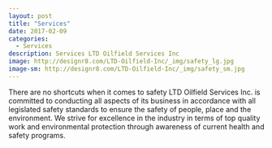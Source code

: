 ```yaml
---
layout: post
title: "Services"
date: 2017-02-09
categories:
  - Services
description: Services LTD Oilfield Services Inc 
image: http://designr8.com/LTD-Oilfield-Inc/_img/safety_lg.jpg
image-sm: http://designr8.com/LTD-Oilfield-Inc/_img/safety_sm.jpg
---
```


There are no shortcuts when it comes to safety
LTD Oilfield Services Inc. is committed to conducting all aspects of its business in accordance with all legislated safety standards to ensure the safety of people, place and the environment. We strive for excellence in the industry in terms of top quality work and environmental protection through awareness of current health and safety programs.
